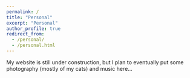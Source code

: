```yaml
---
permalink: /
title: "Personal"
excerpt: "Personal"
author_profile: true
redirect_from: 
  - /personal/
  - /personal.html
---
```


My website is still under construction, but I plan to eventually put some photography (mostly of my cats) and music here...
